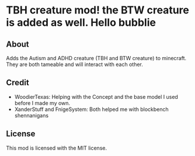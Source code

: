 # TBH creature mod! the BTW creature is added as well. Hello bubblie

## About
Adds the Autism and ADHD creature (TBH and BTW creature) to minecraft. They are both tameable and will interact with each other. 

## Credit
- WoodierTexas: Helping with the Concept and the base model I used before I made my own.
- XanderStuff and FnigeSystem: Both helped me with blockbench shennanigans

## License

This mod is licensed with the MIT license. 
